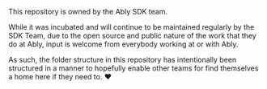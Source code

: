 This repository is owned by the Ably SDK team.

While it was incubated and will continue to be maintained regularly by the SDK Team,
due to the open source and public nature of the work that they do at Ably,
input is welcome from everybody working at or with Ably.

As such, the folder structure in this repository has intentionally been structured in a manner to hopefully enable other teams for find themselves a home here if they need to. :heart:
